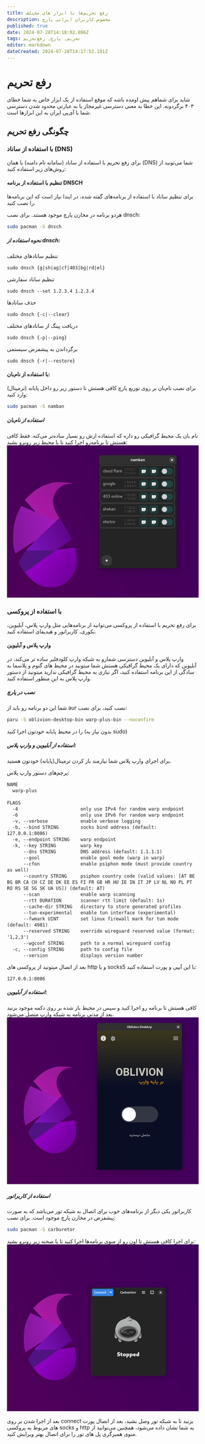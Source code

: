 ```yaml
---
title: رفع تحریم‌ها با ابزار های مختلف
description: مخصوص کاربران ایرانی پارچ
published: true
date: 2024-07-28T14:18:02.896Z
tags: تحریم, پارچ, رفع‌تحریم
editor: markdown
dateCreated: 2024-07-28T14:17:52.101Z
---
```


# رفع تحریم
شاید برای شماهم پیش اومده باشه که موقع استفاده از یک ابزار خاص به شما خطای ۴۰۳ برگردونه. این خطا به معنی دسترسی غیرمجاز یا به عبارتی محدود شدن دسترسی شما با آی‌پی ایران به این ابزارها است.



## چگونگی رفع تحریم

### با استفاده از ساناد (DNS) 
برای رفع تحریم با استفاده از ساناد (سامانه نام دامنه) یا همان (DNS) شما می‌تونید از روش‌های زیر استفاده کنید:

#### تنظیم با استفاده از برنامه DNSCH

برای تنظیم ساناد با استفاده از برنامه‌های گفته شده، در ابتدا نیاز است که این برنامه‌ها را نصب کنید.

هردو برنامه در مخازن پارچ موجود هستند.
برای نصب dnsch:
```bash
sudo pacman -S dnsch
```
##### **نحوه استفاده از dnsch:**


تنظیم ساناد‌های مختلف
```
sudo dnsch {g|sh|ag|cf|403|bg|rd|el}
```

تنظیم ساناد سفارشی
```
sudo dnsch --set 1.2.3.4 1.2.3.4
```

حذف سانادها
```
sudo dnsch {-c|--clear}
```

دریافت پینگ از سانادهای مختلف
```
sudo dnsch {-p|--ping}
```
برگرداندن به پیشفرض سیستمی
```
sudo dnsch {-r|--restore}
```
#### با استفاده از نام‌بان:
برای نصب نام‌بان بر روی توزیع پارچ کافی هستش تا دستور زیر رو داخل پایانه (ترمینال) وارد کنید:

```bash
sudo pacman -S namban
```

##### استفاده از نام‌بان
نام بان یک محیط گرافیکی رو داره که استفاده ازش رو بسیار ساده‌تر می‌کنه. فقط کافی هستش تا برنامه‌رو اجرا کنید تا با محیط زیر روبرو بشید:
![نام‌بان.png](/نام‌بان.png)


### با استفاده از پروکسی

برای رفع تحریم با استفاده از پروکسی می‌توانید از برنامه‌هایی مثل وارپ پلاس، آبلیوین، نکوری، کاربراتور و هیدیفای استفاده کنید.

#### وارپ پلاس و آبلیوین

وارپ پلاس و آبلیوین دسترسی شمارو به شبکه وارپ کلودفلیر ساده تر می‌کند، در آبلیوین که دارای یک محیط گرافیکی هستش شما میتونید در محیط های گنوم و پلاسما به سادگی از این برنامه استفاده کنید، اگر نیازی به محیط گرافیکی ندارید میتونید از دستور وارپ پلاس به این منظور استفاده کنید.

##### نصب در پارچ
شما این دو برنامه رو باید از aur نصب کنید، برای نصب:
```bash
paru -S oblivion-desktop-bin warp-plus-bin --noconfirm
```
را در محیط پایانه خودتون اجرا کنید (بدون نیاز به sudo)

##### استفاده از آبلیوین و وارپ پلاس:
برای اجرای وارپ پلاس شما نیازمند باز کردن ترمینال‌(پایانه) خودتون هستید.

پرچم‌های دستور وارپ پلاس:
```
NAME
  warp-plus

FLAGS
  -4                       only use IPv4 for random warp endpoint
  -6                       only use IPv6 for random warp endpoint
  -v, --verbose            enable verbose logging
  -b, --bind STRING        socks bind address (default: 127.0.0.1:8086)
  -e, --endpoint STRING    warp endpoint
  -k, --key STRING         warp key
      --dns STRING         DNS address (default: 1.1.1.1)
      --gool               enable gool mode (warp in warp)
      --cfon               enable psiphon mode (must provide country as well)
      --country STRING     psiphon country code (valid values: [AT BE BG BR CA CH CZ DE DK EE ES FI FR GB HR HU IE IN IT JP LV NL NO PL PT RO RS SE SG SK UA US]) (default: AT)
      --scan               enable warp scanning
      --rtt DURATION       scanner rtt limit (default: 1s)
      --cache-dir STRING   directory to store generated profiles
      --tun-experimental   enable tun interface (experimental)
      --fwmark UINT        set linux firewall mark for tun mode (default: 4981)
      --reserved STRING    override wireguard reserved value (format: '1,2,3')
      --wgconf STRING      path to a normal wireguard config
  -c, --config STRING      path to config file
      --version            displays version number

```

بعد از اتصال میتونید از پروکسی های http و یا socks5 با این آیپی و پورت استفاده کنید:
```
127.0.0.1:8086
```

##### استفاده از آبلیوین:
کافی هستش تا برنامه رو اجرا کنید و سپس در محیط باز شده بر روی دکمه موجود بزنید بعد از مدتی برنامه به شبکه وارپ متصل می‌شود.
![آبلیوین.png](/آبلیوین.png)


##### استفاده از کاربراتور

کاربراتور یکی دیگر از برنامه‌های خوب برای اتصال به شبکه تور می‌باشد که به صورت پیشفرض در مخازن پارچ موجود است.
برای نصب:
```bash
sudo pacman -S carburetor
```

برای اجرا کافی هستش تا اون رو از منوی برنامه‌ها اجرا کنید تا با صحنه زیر روبرو بشید:
![کاربراتور.png](/کاربراتور.png)

بعد از اجرا شدن بر روی connect بزنید تا به شبکه تور وصل بشید، بعد از اتصال پورت های مربوط به پروکسی socks و http به شما نشان داده می‌شود، همچنین می‌توانید از منوی همبرگری پل های تور را برای اتصال بهتر ویرایش کنید. 
